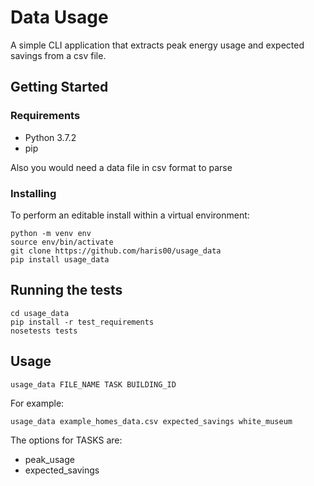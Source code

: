 # Data Usage

A simple CLI application that extracts peak energy usage and expected savings from a csv file.
## Getting Started

### Requirements

* Python 3.7.2
* pip

Also you would need a data file in csv format to parse
### Installing

To perform an editable install within a virtual environment:

```
python -m venv env
source env/bin/activate
git clone https://github.com/haris00/usage_data
pip install usage_data
```

## Running the tests

```
cd usage_data
pip install -r test_requirements
nosetests tests
```

## Usage

```
usage_data FILE_NAME TASK BUILDING_ID
```

For example:
```
usage_data example_homes_data.csv expected_savings white_museum
```

The options for TASKS are:
* peak_usage
* expected_savings